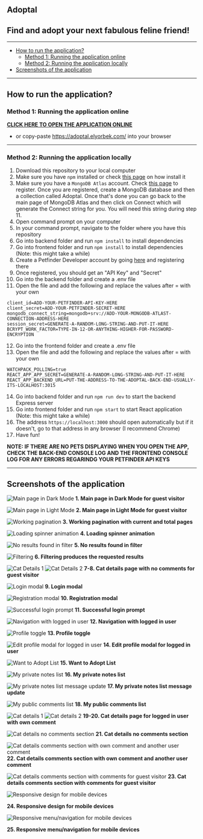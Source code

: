## **Adoptal**
## Find and adopt your next fabulous feline friend!

---
- [How to run the application?](#how-to-run-the-application-)
  * [Method 1: Running the application online](#--method-1--running-the-application-online--)
  * [Method 2: Running the application locally](#--method-2--running-the-application-locally--)
- [Screenshots of the application](#--screenshots-of-the-application--)
---

## How to run the application?
### **Method 1: Running the application online**
[**CLICK HERE TO OPEN THE APPLICATION ONLINE**](https://adoptal.elyorbek.com/) 
- or copy-paste https://adoptal.elyorbek.com/ into your browser

---
### **Method 2: Running the application locally**
1. Download this repository to your local computer
2. Make sure you have `npm` installed or check [this page](https://docs.npmjs.com/downloading-and-installing-node-js-and-npm) on how install it
3. Make sure you have a `MongoDB Atlas` account. Check [this page](https://www.mongodb.com/cloud/atlas/register) to register. Once you are registered, create a MongoDB database and then a collection called Adoptal. Once that's done you can go back to the main page of MongoDB Atlas and then click on Connect which will generate the Connect string for you. You will need this string during step 11.
4. Open command prompt on your computer
5. In your command prompt, navigate to the folder where you have this repository
6. Go into backend folder and run `npm install` to install dependencies
7. Go into frontend folder and run `npm install` to install dependencies (Note: this might take a while)
8. Create a Petfinder Developer account by going [here](https://www.petfinder.com/developers/v2/docs/) and registering there
9. Once registered, you should get an "API Key" and "Secret"
10. Go into the backend folder and create a .env file
11. Open the file and add the following and replace the values after = with your own
```
client_id=ADD-YOUR-PETFINDER-API-KEY-HERE
client_secret=ADD-YOUR-PETFINDER-SECRET-HERE
mongodb_connect_string=mongodb+srv://ADD-YOUR-MONGODB-ATLAST-CONNECTION-ADDRESS-HERE
session_secret=GENERATE-A-RANDOM-LONG-STRING-AND-PUT-IT-HERE
BCRYPT_WORK_FACTOR=TYPE-IN-12-OR-ANYTHING-HIGHER-FOR-PASSWORD-ENCRYPTION
```
12. Go into the frontend folder and create a .env file
13. Open the file and add the following and replace the values after = with your own
```
WATCHPACK_POLLING=true
REACT_APP_APP_SECRET=GENERATE-A-RANDOM-LONG-STRING-AND-PUT-IT-HERE
REACT_APP_BACKEND_URL=PUT-THE-ADDRESS-TO-THE-ADOPTAL-BACK-END-USUALLY-ITS-LOCALHOST:3015
```
14. Go into backend folder and run `npm run dev` to start the backend Express server
15. Go into frontend folder and run `npm start` to start React application (Note: this might take a while)
16. The address `https://localhost:3000` should open automatically but if it doesn't, go to that address in any browser (I recommend Chrome)
17. Have fun!

**NOTE: IF THERE ARE NO PETS DISPLAYING WHEN YOU OPEN THE APP, CHECK THE BACK-END CONSOLE LOG AND THE FRONTEND CONSOLE LOG FOR ANY ERRORS REGARINDG YOUR PETFINDER API KEYS**

---

## **Screenshots of the application**
![Main page in Dark Mode](/screenshots/1.jpg)
**1. Main page in Dark Mode for guest visitor**

![Main page in Light Mode](/screenshots/2.jpg)
**2. Main page in Light Mode for guest visitor**

![Working pagination](/screenshots/3.jpg)
**3. Working pagination with current and total pages**

![Loading spinner animation](/screenshots/4.jpg)
**4. Loading spinner animation**


![No results found in filter](/screenshots/5.jpg)
**5. No results found in filter**


![Filtering](/screenshots/6.jpg)
**6. Filtering produces the requested results**


![Cat Details 1](/screenshots/7.jpg)
![Cat Details 2](/screenshots/8.jpg)
**7-8. Cat details page with no comments for guest visitor**

![Login modal](/screenshots/9.jpg)
**9. Login modal**

![Registration modal](/screenshots/10.jpg)
**10. Registration modal**

![Successful login prompt](/screenshots/11.jpg)
**11. Successful login prompt**

![Navigation with logged in user](/screenshots/12.jpg)
**12. Navigation with logged in user**

![Profile toggle](/screenshots/13.jpg)
**13. Profile toggle**
 
![Edit profile modal for logged in user](/screenshots/14.jpg)
**14. Edit profile modal for logged in user**

![Want to Adopt List](/screenshots/15.jpg)
**15. Want to Adopt List**
 
![My private notes list](/screenshots/16.jpg)
**16. My private notes list**
 
![My private notes list message update](/screenshots/17.jpg)
**17. My private notes list message update**
 
![My public comments list](/screenshots/18.jpg)
**18. My public comments list**
 
![Cat details 1](/screenshots/19.jpg)
![Cat details 2](/screenshots/20.jpg)
**19-20. Cat details page for logged in user with own comment**

![Cat details no comments section](/screenshots/21.jpg)
**21. Cat details no comments section**
 
![Cat details comments section with own comment and another user comment](/screenshots/22.jpg)
**22. Cat details comments section with own comment and another user comment**
 
![Cat details comments section with comments for guest visitor](/screenshots/23.jpg)
**23. Cat details comments section with comments for guest visitor**

![Responsive design for mobile devices](/screenshots/24.jpg)

**24. Responsive design for mobile devices**

![Responsive menu/navigation for mobile devices](/screenshots/25.jpg)

**25. Responsive menu/navigation for mobile devices**